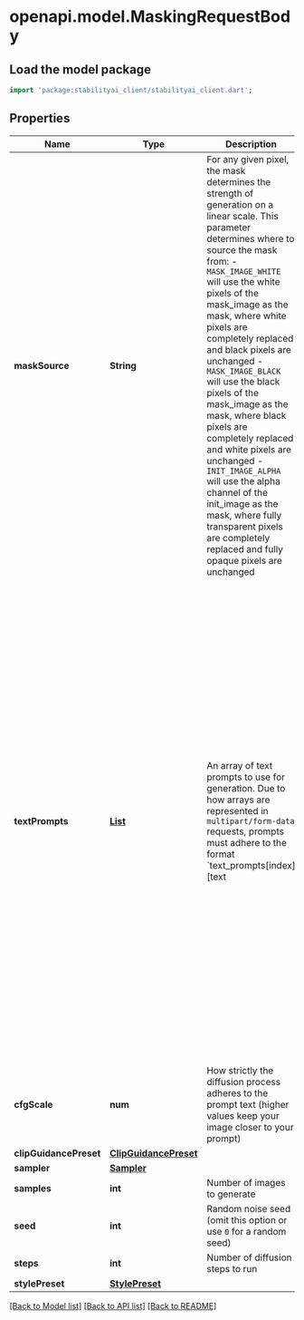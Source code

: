 # openapi.model.MaskingRequestBody

## Load the model package
```dart
import 'package:stabilityai_client/stabilityai_client.dart';
```

## Properties
| Name                   | Type                                            | Description                                                                                                                                                                                                                                                                                                                                                                                                                                                                                                                                                                                                                                  | Notes                                                                                                                                                                                                                                                                                                                                                                                                                                                                                                                                                                                                                                                                                                         |
|------------------------|-------------------------------------------------|----------------------------------------------------------------------------------------------------------------------------------------------------------------------------------------------------------------------------------------------------------------------------------------------------------------------------------------------------------------------------------------------------------------------------------------------------------------------------------------------------------------------------------------------------------------------------------------------------------------------------------------------|---------------------------------------------------------------------------------------------------------------------------------------------------------------------------------------------------------------------------------------------------------------------------------------------------------------------------------------------------------------------------------------------------------------------------------------------------------------------------------------------------------------------------------------------------------------------------------------------------------------------------------------------------------------------------------------------------------------|
| **maskSource**         | **String**                                      | For any given pixel, the mask determines the strength of generation on a linear scale.  This parameter determines where to source the mask from: - `MASK_IMAGE_WHITE` will use the white pixels of the mask_image as the mask, where white pixels are completely replaced and black pixels are unchanged - `MASK_IMAGE_BLACK` will use the black pixels of the mask_image as the mask, where black pixels are completely replaced and white pixels are unchanged - `INIT_IMAGE_ALPHA` will use the alpha channel of the init_image as the mask, where fully transparent pixels are completely replaced and fully opaque pixels are unchanged |                                                                                                                                                                                                                                                                                                                                                                                                                                                                                                                                                                                                                                                                                                               |
| **textPrompts**        | [**List<TextPrompt>**](TextPrompt.md)           | An array of text prompts to use for generation.  Due to how arrays are represented in `multipart/form-data` requests, prompts must adhere to the format `text_prompts[index][text                                                                                                                                                                                                                                                                                                                                                                                                                                                            | weight]`, where `index` is some integer used to tie the text and weight together.  While `index` does not have to be sequential, duplicate entries  will override previous entries, so it is recommended to use sequential indices.  Given a text prompt with the text `A lighthouse on a cliff` and a weight of `0.5`, it would be represented as: ``` text_prompts[0][text]: \"A lighthouse on a cliff\" text_prompts[0][weight]: 0.5 ```  To add another prompt to that request simply provide the values under a new `index`:  ``` text_prompts[0][text]: \"A lighthouse on a cliff\" text_prompts[0][weight]: 0.5 text_prompts[1][text]: \"land, ground, dirt, grass\" text_prompts[1][weight]: -0.9 ``` | [default to const []]
| **cfgScale**           | **num**                                         | How strictly the diffusion process adheres to the prompt text (higher values keep your image closer to your prompt)                                                                                                                                                                                                                                                                                                                                                                                                                                                                                                                          | [optional] [default to 7]                                                                                                                                                                                                                                                                                                                                                                                                                                                                                                                                                                                                                                                                                     |
| **clipGuidancePreset** | [**ClipGuidancePreset**](ClipGuidancePreset.md) |                                                                                                                                                                                                                                                                                                                                                                                                                                                                                                                                                                                                                                              | [optional]                                                                                                                                                                                                                                                                                                                                                                                                                                                                                                                                                                                                                                                                                                    |
| **sampler**            | [**Sampler**](Sampler.md)                       |                                                                                                                                                                                                                                                                                                                                                                                                                                                                                                                                                                                                                                              | [optional]                                                                                                                                                                                                                                                                                                                                                                                                                                                                                                                                                                                                                                                                                                    |
| **samples**            | **int**                                         | Number of images to generate                                                                                                                                                                                                                                                                                                                                                                                                                                                                                                                                                                                                                 | [optional] [default to 1]                                                                                                                                                                                                                                                                                                                                                                                                                                                                                                                                                                                                                                                                                     |
| **seed**               | **int**                                         | Random noise seed (omit this option or use `0` for a random seed)                                                                                                                                                                                                                                                                                                                                                                                                                                                                                                                                                                            | [optional] [default to 0]                                                                                                                                                                                                                                                                                                                                                                                                                                                                                                                                                                                                                                                                                     |
| **steps**              | **int**                                         | Number of diffusion steps to run                                                                                                                                                                                                                                                                                                                                                                                                                                                                                                                                                                                                             | [optional] [default to 50]                                                                                                                                                                                                                                                                                                                                                                                                                                                                                                                                                                                                                                                                                    |
| **stylePreset**        | [**StylePreset**](StylePreset.md)               |                                                                                                                                                                                                                                                                                                                                                                                                                                                                                                                                                                                                                                              | [optional]                                                                                                                                                                                                                                                                                                                                                                                                                                                                                                                                                                                                                                                                                                    |

[[Back to Model list]](../README.md#documentation-for-models) [[Back to API list]](../README.md#documentation-for-api-endpoints) [[Back to README]](../README.md)


